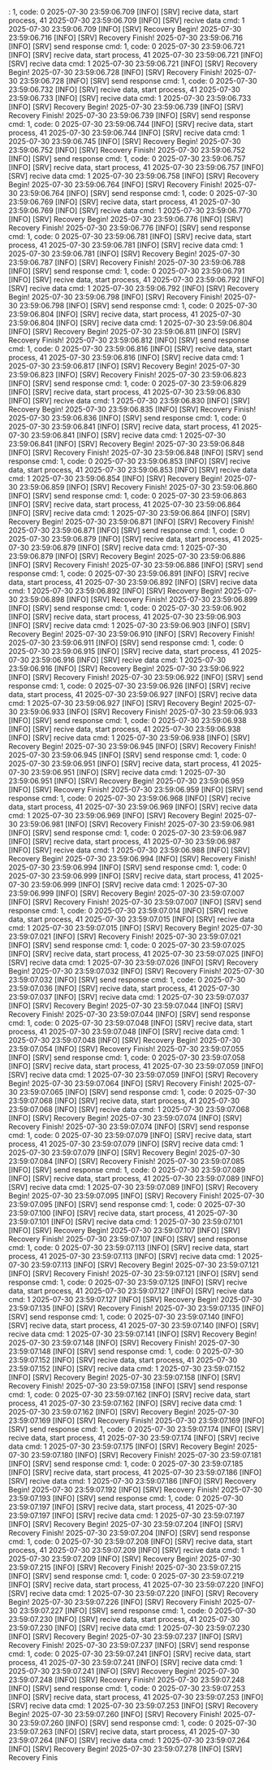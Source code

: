 : 1, code: 0 
2025-07-30 23:59:06.709 [INFO] [SRV] recive data, start process, 41 
2025-07-30 23:59:06.709 [INFO] [SRV] recive data cmd: 1 
2025-07-30 23:59:06.709 [INFO] [SRV] Recovery Begin! 
2025-07-30 23:59:06.716 [INFO] [SRV] Recovery Finish! 
2025-07-30 23:59:06.716 [INFO] [SRV] send response cmd: 1, code: 0 
2025-07-30 23:59:06.721 [INFO] [SRV] recive data, start process, 41 
2025-07-30 23:59:06.721 [INFO] [SRV] recive data cmd: 1 
2025-07-30 23:59:06.721 [INFO] [SRV] Recovery Begin! 
2025-07-30 23:59:06.728 [INFO] [SRV] Recovery Finish! 
2025-07-30 23:59:06.728 [INFO] [SRV] send response cmd: 1, code: 0 
2025-07-30 23:59:06.732 [INFO] [SRV] recive data, start process, 41 
2025-07-30 23:59:06.733 [INFO] [SRV] recive data cmd: 1 
2025-07-30 23:59:06.733 [INFO] [SRV] Recovery Begin! 
2025-07-30 23:59:06.739 [INFO] [SRV] Recovery Finish! 
2025-07-30 23:59:06.739 [INFO] [SRV] send response cmd: 1, code: 0 
2025-07-30 23:59:06.744 [INFO] [SRV] recive data, start process, 41 
2025-07-30 23:59:06.744 [INFO] [SRV] recive data cmd: 1 
2025-07-30 23:59:06.745 [INFO] [SRV] Recovery Begin! 
2025-07-30 23:59:06.752 [INFO] [SRV] Recovery Finish! 
2025-07-30 23:59:06.752 [INFO] [SRV] send response cmd: 1, code: 0 
2025-07-30 23:59:06.757 [INFO] [SRV] recive data, start process, 41 
2025-07-30 23:59:06.757 [INFO] [SRV] recive data cmd: 1 
2025-07-30 23:59:06.758 [INFO] [SRV] Recovery Begin! 
2025-07-30 23:59:06.764 [INFO] [SRV] Recovery Finish! 
2025-07-30 23:59:06.764 [INFO] [SRV] send response cmd: 1, code: 0 
2025-07-30 23:59:06.769 [INFO] [SRV] recive data, start process, 41 
2025-07-30 23:59:06.769 [INFO] [SRV] recive data cmd: 1 
2025-07-30 23:59:06.770 [INFO] [SRV] Recovery Begin! 
2025-07-30 23:59:06.776 [INFO] [SRV] Recovery Finish! 
2025-07-30 23:59:06.776 [INFO] [SRV] send response cmd: 1, code: 0 
2025-07-30 23:59:06.781 [INFO] [SRV] recive data, start process, 41 
2025-07-30 23:59:06.781 [INFO] [SRV] recive data cmd: 1 
2025-07-30 23:59:06.781 [INFO] [SRV] Recovery Begin! 
2025-07-30 23:59:06.787 [INFO] [SRV] Recovery Finish! 
2025-07-30 23:59:06.788 [INFO] [SRV] send response cmd: 1, code: 0 
2025-07-30 23:59:06.791 [INFO] [SRV] recive data, start process, 41 
2025-07-30 23:59:06.792 [INFO] [SRV] recive data cmd: 1 
2025-07-30 23:59:06.792 [INFO] [SRV] Recovery Begin! 
2025-07-30 23:59:06.798 [INFO] [SRV] Recovery Finish! 
2025-07-30 23:59:06.798 [INFO] [SRV] send response cmd: 1, code: 0 
2025-07-30 23:59:06.804 [INFO] [SRV] recive data, start process, 41 
2025-07-30 23:59:06.804 [INFO] [SRV] recive data cmd: 1 
2025-07-30 23:59:06.804 [INFO] [SRV] Recovery Begin! 
2025-07-30 23:59:06.811 [INFO] [SRV] Recovery Finish! 
2025-07-30 23:59:06.812 [INFO] [SRV] send response cmd: 1, code: 0 
2025-07-30 23:59:06.816 [INFO] [SRV] recive data, start process, 41 
2025-07-30 23:59:06.816 [INFO] [SRV] recive data cmd: 1 
2025-07-30 23:59:06.817 [INFO] [SRV] Recovery Begin! 
2025-07-30 23:59:06.823 [INFO] [SRV] Recovery Finish! 
2025-07-30 23:59:06.823 [INFO] [SRV] send response cmd: 1, code: 0 
2025-07-30 23:59:06.829 [INFO] [SRV] recive data, start process, 41 
2025-07-30 23:59:06.830 [INFO] [SRV] recive data cmd: 1 
2025-07-30 23:59:06.830 [INFO] [SRV] Recovery Begin! 
2025-07-30 23:59:06.835 [INFO] [SRV] Recovery Finish! 
2025-07-30 23:59:06.836 [INFO] [SRV] send response cmd: 1, code: 0 
2025-07-30 23:59:06.841 [INFO] [SRV] recive data, start process, 41 
2025-07-30 23:59:06.841 [INFO] [SRV] recive data cmd: 1 
2025-07-30 23:59:06.841 [INFO] [SRV] Recovery Begin! 
2025-07-30 23:59:06.848 [INFO] [SRV] Recovery Finish! 
2025-07-30 23:59:06.848 [INFO] [SRV] send response cmd: 1, code: 0 
2025-07-30 23:59:06.853 [INFO] [SRV] recive data, start process, 41 
2025-07-30 23:59:06.853 [INFO] [SRV] recive data cmd: 1 
2025-07-30 23:59:06.854 [INFO] [SRV] Recovery Begin! 
2025-07-30 23:59:06.859 [INFO] [SRV] Recovery Finish! 
2025-07-30 23:59:06.860 [INFO] [SRV] send response cmd: 1, code: 0 
2025-07-30 23:59:06.863 [INFO] [SRV] recive data, start process, 41 
2025-07-30 23:59:06.864 [INFO] [SRV] recive data cmd: 1 
2025-07-30 23:59:06.864 [INFO] [SRV] Recovery Begin! 
2025-07-30 23:59:06.871 [INFO] [SRV] Recovery Finish! 
2025-07-30 23:59:06.871 [INFO] [SRV] send response cmd: 1, code: 0 
2025-07-30 23:59:06.879 [INFO] [SRV] recive data, start process, 41 
2025-07-30 23:59:06.879 [INFO] [SRV] recive data cmd: 1 
2025-07-30 23:59:06.879 [INFO] [SRV] Recovery Begin! 
2025-07-30 23:59:06.886 [INFO] [SRV] Recovery Finish! 
2025-07-30 23:59:06.886 [INFO] [SRV] send response cmd: 1, code: 0 
2025-07-30 23:59:06.891 [INFO] [SRV] recive data, start process, 41 
2025-07-30 23:59:06.892 [INFO] [SRV] recive data cmd: 1 
2025-07-30 23:59:06.892 [INFO] [SRV] Recovery Begin! 
2025-07-30 23:59:06.898 [INFO] [SRV] Recovery Finish! 
2025-07-30 23:59:06.899 [INFO] [SRV] send response cmd: 1, code: 0 
2025-07-30 23:59:06.902 [INFO] [SRV] recive data, start process, 41 
2025-07-30 23:59:06.903 [INFO] [SRV] recive data cmd: 1 
2025-07-30 23:59:06.903 [INFO] [SRV] Recovery Begin! 
2025-07-30 23:59:06.910 [INFO] [SRV] Recovery Finish! 
2025-07-30 23:59:06.911 [INFO] [SRV] send response cmd: 1, code: 0 
2025-07-30 23:59:06.915 [INFO] [SRV] recive data, start process, 41 
2025-07-30 23:59:06.916 [INFO] [SRV] recive data cmd: 1 
2025-07-30 23:59:06.916 [INFO] [SRV] Recovery Begin! 
2025-07-30 23:59:06.922 [INFO] [SRV] Recovery Finish! 
2025-07-30 23:59:06.922 [INFO] [SRV] send response cmd: 1, code: 0 
2025-07-30 23:59:06.926 [INFO] [SRV] recive data, start process, 41 
2025-07-30 23:59:06.927 [INFO] [SRV] recive data cmd: 1 
2025-07-30 23:59:06.927 [INFO] [SRV] Recovery Begin! 
2025-07-30 23:59:06.933 [INFO] [SRV] Recovery Finish! 
2025-07-30 23:59:06.933 [INFO] [SRV] send response cmd: 1, code: 0 
2025-07-30 23:59:06.938 [INFO] [SRV] recive data, start process, 41 
2025-07-30 23:59:06.938 [INFO] [SRV] recive data cmd: 1 
2025-07-30 23:59:06.938 [INFO] [SRV] Recovery Begin! 
2025-07-30 23:59:06.945 [INFO] [SRV] Recovery Finish! 
2025-07-30 23:59:06.945 [INFO] [SRV] send response cmd: 1, code: 0 
2025-07-30 23:59:06.951 [INFO] [SRV] recive data, start process, 41 
2025-07-30 23:59:06.951 [INFO] [SRV] recive data cmd: 1 
2025-07-30 23:59:06.951 [INFO] [SRV] Recovery Begin! 
2025-07-30 23:59:06.959 [INFO] [SRV] Recovery Finish! 
2025-07-30 23:59:06.959 [INFO] [SRV] send response cmd: 1, code: 0 
2025-07-30 23:59:06.968 [INFO] [SRV] recive data, start process, 41 
2025-07-30 23:59:06.969 [INFO] [SRV] recive data cmd: 1 
2025-07-30 23:59:06.969 [INFO] [SRV] Recovery Begin! 
2025-07-30 23:59:06.981 [INFO] [SRV] Recovery Finish! 
2025-07-30 23:59:06.981 [INFO] [SRV] send response cmd: 1, code: 0 
2025-07-30 23:59:06.987 [INFO] [SRV] recive data, start process, 41 
2025-07-30 23:59:06.987 [INFO] [SRV] recive data cmd: 1 
2025-07-30 23:59:06.988 [INFO] [SRV] Recovery Begin! 
2025-07-30 23:59:06.994 [INFO] [SRV] Recovery Finish! 
2025-07-30 23:59:06.994 [INFO] [SRV] send response cmd: 1, code: 0 
2025-07-30 23:59:06.999 [INFO] [SRV] recive data, start process, 41 
2025-07-30 23:59:06.999 [INFO] [SRV] recive data cmd: 1 
2025-07-30 23:59:06.999 [INFO] [SRV] Recovery Begin! 
2025-07-30 23:59:07.007 [INFO] [SRV] Recovery Finish! 
2025-07-30 23:59:07.007 [INFO] [SRV] send response cmd: 1, code: 0 
2025-07-30 23:59:07.014 [INFO] [SRV] recive data, start process, 41 
2025-07-30 23:59:07.015 [INFO] [SRV] recive data cmd: 1 
2025-07-30 23:59:07.015 [INFO] [SRV] Recovery Begin! 
2025-07-30 23:59:07.021 [INFO] [SRV] Recovery Finish! 
2025-07-30 23:59:07.021 [INFO] [SRV] send response cmd: 1, code: 0 
2025-07-30 23:59:07.025 [INFO] [SRV] recive data, start process, 41 
2025-07-30 23:59:07.025 [INFO] [SRV] recive data cmd: 1 
2025-07-30 23:59:07.026 [INFO] [SRV] Recovery Begin! 
2025-07-30 23:59:07.032 [INFO] [SRV] Recovery Finish! 
2025-07-30 23:59:07.032 [INFO] [SRV] send response cmd: 1, code: 0 
2025-07-30 23:59:07.036 [INFO] [SRV] recive data, start process, 41 
2025-07-30 23:59:07.037 [INFO] [SRV] recive data cmd: 1 
2025-07-30 23:59:07.037 [INFO] [SRV] Recovery Begin! 
2025-07-30 23:59:07.044 [INFO] [SRV] Recovery Finish! 
2025-07-30 23:59:07.044 [INFO] [SRV] send response cmd: 1, code: 0 
2025-07-30 23:59:07.048 [INFO] [SRV] recive data, start process, 41 
2025-07-30 23:59:07.048 [INFO] [SRV] recive data cmd: 1 
2025-07-30 23:59:07.048 [INFO] [SRV] Recovery Begin! 
2025-07-30 23:59:07.054 [INFO] [SRV] Recovery Finish! 
2025-07-30 23:59:07.055 [INFO] [SRV] send response cmd: 1, code: 0 
2025-07-30 23:59:07.058 [INFO] [SRV] recive data, start process, 41 
2025-07-30 23:59:07.059 [INFO] [SRV] recive data cmd: 1 
2025-07-30 23:59:07.059 [INFO] [SRV] Recovery Begin! 
2025-07-30 23:59:07.064 [INFO] [SRV] Recovery Finish! 
2025-07-30 23:59:07.065 [INFO] [SRV] send response cmd: 1, code: 0 
2025-07-30 23:59:07.068 [INFO] [SRV] recive data, start process, 41 
2025-07-30 23:59:07.068 [INFO] [SRV] recive data cmd: 1 
2025-07-30 23:59:07.068 [INFO] [SRV] Recovery Begin! 
2025-07-30 23:59:07.074 [INFO] [SRV] Recovery Finish! 
2025-07-30 23:59:07.074 [INFO] [SRV] send response cmd: 1, code: 0 
2025-07-30 23:59:07.079 [INFO] [SRV] recive data, start process, 41 
2025-07-30 23:59:07.079 [INFO] [SRV] recive data cmd: 1 
2025-07-30 23:59:07.079 [INFO] [SRV] Recovery Begin! 
2025-07-30 23:59:07.084 [INFO] [SRV] Recovery Finish! 
2025-07-30 23:59:07.085 [INFO] [SRV] send response cmd: 1, code: 0 
2025-07-30 23:59:07.089 [INFO] [SRV] recive data, start process, 41 
2025-07-30 23:59:07.089 [INFO] [SRV] recive data cmd: 1 
2025-07-30 23:59:07.089 [INFO] [SRV] Recovery Begin! 
2025-07-30 23:59:07.095 [INFO] [SRV] Recovery Finish! 
2025-07-30 23:59:07.095 [INFO] [SRV] send response cmd: 1, code: 0 
2025-07-30 23:59:07.100 [INFO] [SRV] recive data, start process, 41 
2025-07-30 23:59:07.101 [INFO] [SRV] recive data cmd: 1 
2025-07-30 23:59:07.101 [INFO] [SRV] Recovery Begin! 
2025-07-30 23:59:07.107 [INFO] [SRV] Recovery Finish! 
2025-07-30 23:59:07.107 [INFO] [SRV] send response cmd: 1, code: 0 
2025-07-30 23:59:07.113 [INFO] [SRV] recive data, start process, 41 
2025-07-30 23:59:07.113 [INFO] [SRV] recive data cmd: 1 
2025-07-30 23:59:07.113 [INFO] [SRV] Recovery Begin! 
2025-07-30 23:59:07.121 [INFO] [SRV] Recovery Finish! 
2025-07-30 23:59:07.121 [INFO] [SRV] send response cmd: 1, code: 0 
2025-07-30 23:59:07.125 [INFO] [SRV] recive data, start process, 41 
2025-07-30 23:59:07.127 [INFO] [SRV] recive data cmd: 1 
2025-07-30 23:59:07.127 [INFO] [SRV] Recovery Begin! 
2025-07-30 23:59:07.135 [INFO] [SRV] Recovery Finish! 
2025-07-30 23:59:07.135 [INFO] [SRV] send response cmd: 1, code: 0 
2025-07-30 23:59:07.140 [INFO] [SRV] recive data, start process, 41 
2025-07-30 23:59:07.140 [INFO] [SRV] recive data cmd: 1 
2025-07-30 23:59:07.141 [INFO] [SRV] Recovery Begin! 
2025-07-30 23:59:07.148 [INFO] [SRV] Recovery Finish! 
2025-07-30 23:59:07.148 [INFO] [SRV] send response cmd: 1, code: 0 
2025-07-30 23:59:07.152 [INFO] [SRV] recive data, start process, 41 
2025-07-30 23:59:07.152 [INFO] [SRV] recive data cmd: 1 
2025-07-30 23:59:07.152 [INFO] [SRV] Recovery Begin! 
2025-07-30 23:59:07.158 [INFO] [SRV] Recovery Finish! 
2025-07-30 23:59:07.158 [INFO] [SRV] send response cmd: 1, code: 0 
2025-07-30 23:59:07.162 [INFO] [SRV] recive data, start process, 41 
2025-07-30 23:59:07.162 [INFO] [SRV] recive data cmd: 1 
2025-07-30 23:59:07.162 [INFO] [SRV] Recovery Begin! 
2025-07-30 23:59:07.169 [INFO] [SRV] Recovery Finish! 
2025-07-30 23:59:07.169 [INFO] [SRV] send response cmd: 1, code: 0 
2025-07-30 23:59:07.174 [INFO] [SRV] recive data, start process, 41 
2025-07-30 23:59:07.174 [INFO] [SRV] recive data cmd: 1 
2025-07-30 23:59:07.175 [INFO] [SRV] Recovery Begin! 
2025-07-30 23:59:07.180 [INFO] [SRV] Recovery Finish! 
2025-07-30 23:59:07.181 [INFO] [SRV] send response cmd: 1, code: 0 
2025-07-30 23:59:07.185 [INFO] [SRV] recive data, start process, 41 
2025-07-30 23:59:07.186 [INFO] [SRV] recive data cmd: 1 
2025-07-30 23:59:07.186 [INFO] [SRV] Recovery Begin! 
2025-07-30 23:59:07.192 [INFO] [SRV] Recovery Finish! 
2025-07-30 23:59:07.193 [INFO] [SRV] send response cmd: 1, code: 0 
2025-07-30 23:59:07.197 [INFO] [SRV] recive data, start process, 41 
2025-07-30 23:59:07.197 [INFO] [SRV] recive data cmd: 1 
2025-07-30 23:59:07.197 [INFO] [SRV] Recovery Begin! 
2025-07-30 23:59:07.204 [INFO] [SRV] Recovery Finish! 
2025-07-30 23:59:07.204 [INFO] [SRV] send response cmd: 1, code: 0 
2025-07-30 23:59:07.208 [INFO] [SRV] recive data, start process, 41 
2025-07-30 23:59:07.209 [INFO] [SRV] recive data cmd: 1 
2025-07-30 23:59:07.209 [INFO] [SRV] Recovery Begin! 
2025-07-30 23:59:07.215 [INFO] [SRV] Recovery Finish! 
2025-07-30 23:59:07.215 [INFO] [SRV] send response cmd: 1, code: 0 
2025-07-30 23:59:07.219 [INFO] [SRV] recive data, start process, 41 
2025-07-30 23:59:07.220 [INFO] [SRV] recive data cmd: 1 
2025-07-30 23:59:07.220 [INFO] [SRV] Recovery Begin! 
2025-07-30 23:59:07.226 [INFO] [SRV] Recovery Finish! 
2025-07-30 23:59:07.227 [INFO] [SRV] send response cmd: 1, code: 0 
2025-07-30 23:59:07.230 [INFO] [SRV] recive data, start process, 41 
2025-07-30 23:59:07.230 [INFO] [SRV] recive data cmd: 1 
2025-07-30 23:59:07.230 [INFO] [SRV] Recovery Begin! 
2025-07-30 23:59:07.237 [INFO] [SRV] Recovery Finish! 
2025-07-30 23:59:07.237 [INFO] [SRV] send response cmd: 1, code: 0 
2025-07-30 23:59:07.241 [INFO] [SRV] recive data, start process, 41 
2025-07-30 23:59:07.241 [INFO] [SRV] recive data cmd: 1 
2025-07-30 23:59:07.241 [INFO] [SRV] Recovery Begin! 
2025-07-30 23:59:07.248 [INFO] [SRV] Recovery Finish! 
2025-07-30 23:59:07.248 [INFO] [SRV] send response cmd: 1, code: 0 
2025-07-30 23:59:07.253 [INFO] [SRV] recive data, start process, 41 
2025-07-30 23:59:07.253 [INFO] [SRV] recive data cmd: 1 
2025-07-30 23:59:07.253 [INFO] [SRV] Recovery Begin! 
2025-07-30 23:59:07.260 [INFO] [SRV] Recovery Finish! 
2025-07-30 23:59:07.260 [INFO] [SRV] send response cmd: 1, code: 0 
2025-07-30 23:59:07.263 [INFO] [SRV] recive data, start process, 41 
2025-07-30 23:59:07.264 [INFO] [SRV] recive data cmd: 1 
2025-07-30 23:59:07.264 [INFO] [SRV] Recovery Begin! 
2025-07-30 23:59:07.278 [INFO] [SRV] Recovery Finis
